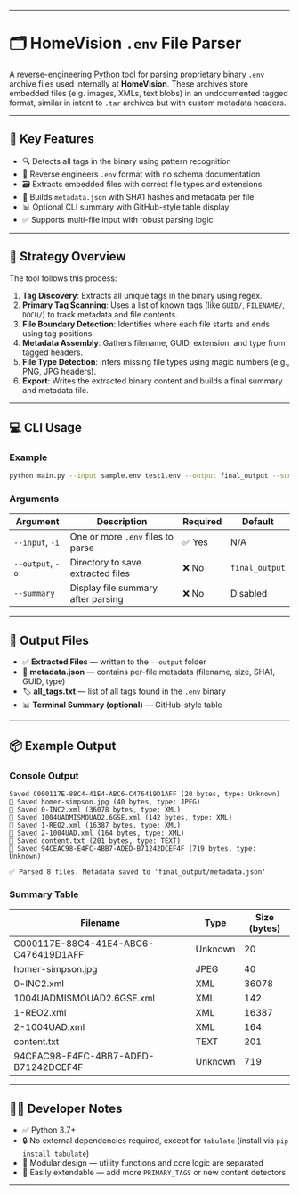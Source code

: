 
---

# 🗂 HomeVision `.env` File Parser

A reverse-engineering Python tool for parsing proprietary binary `.env` archive files used internally at **HomeVision**. These archives store embedded files (e.g. images, XMLs, text blobs) in an undocumented tagged format, similar in intent to `.tar` archives but with custom metadata headers.

---

## 🚀 Key Features

* 🔍 Detects all tags in the binary using pattern recognition
* 🧠 Reverse engineers `.env` format with no schema documentation
* 🗃 Extracts embedded files with correct file types and extensions
* 🧾 Builds `metadata.json` with SHA1 hashes and metadata per file
* 📊 Optional CLI summary with GitHub-style table display
* ✅ Supports multi-file input with robust parsing logic

---

## 🧠 Strategy Overview

The tool follows this process:

1. **Tag Discovery**: Extracts all unique tags in the binary using regex.
2. **Primary Tag Scanning**: Uses a list of known tags (like `GUID/`, `FILENAME/`, `DOCU/`) to track metadata and file contents.
3. **File Boundary Detection**: Identifies where each file starts and ends using tag positions.
4. **Metadata Assembly**: Gathers filename, GUID, extension, and type from tagged headers.
5. **File Type Detection**: Infers missing file types using magic numbers (e.g., PNG, JPG headers).
6. **Export**: Writes the extracted binary content and builds a final summary and metadata file.

---

## 💻 CLI Usage

### Example

```bash
python main.py --input sample.env test1.env --output final_output --summary
```

### Arguments

| Argument         | Description                        | Required | Default        |
| ---------------- | ---------------------------------- | -------- | -------------- |
| `--input`, `-i`  | One or more `.env` files to parse  | ✅ Yes    | N/A            |
| `--output`, `-o` | Directory to save extracted files  | ❌ No     | `final_output` |
| `--summary`      | Display file summary after parsing | ❌ No     | Disabled       |

---

## 📁 Output Files

* ✅ **Extracted Files** — written to the `--output` folder
* 📄 **metadata.json** — contains per-file metadata (filename, size, SHA1, GUID, type)
* 🏷 **all\_tags.txt** — list of all tags found in the `.env` binary
* 📊 **Terminal Summary (optional)** — GitHub-style table

---

## 📦 Example Output

### Console Output

```text
Saved C000117E-88C4-41E4-ABC6-C476419D1AFF (20 bytes, type: Unknown)
💾 Saved homer-simpson.jpg (40 bytes, type: JPEG)
💾 Saved 0-INC2.xml (36078 bytes, type: XML)
💾 Saved 1004UADMISMOUAD2.6GSE.xml (142 bytes, type: XML)
💾 Saved 1-REO2.xml (16387 bytes, type: XML)
💾 Saved 2-1004UAD.xml (164 bytes, type: XML)
💾 Saved content.txt (201 bytes, type: TEXT)
💾 Saved 94CEAC98-E4FC-4BB7-ADED-B71242DCEF4F (719 bytes, type: Unknown)

✅ Parsed 8 files. Metadata saved to 'final_output/metadata.json'
```

### Summary Table

| Filename                             | Type    | Size (bytes) |
| ------------------------------------ | ------- | ------------ |
| C000117E-88C4-41E4-ABC6-C476419D1AFF | Unknown | 20           |
| homer-simpson.jpg                    | JPEG    | 40           |
| 0-INC2.xml                           | XML     | 36078        |
| 1004UADMISMOUAD2.6GSE.xml            | XML     | 142          |
| 1-REO2.xml                           | XML     | 16387        |
| 2-1004UAD.xml                        | XML     | 164          |
| content.txt                          | TEXT    | 201          |
| 94CEAC98-E4FC-4BB7-ADED-B71242DCEF4F | Unknown | 719          |

---

## 🧑‍💻 Developer Notes

* ✅ Python 3.7+
* 🔒 No external dependencies required, except for `tabulate` (install via `pip install tabulate`)
* 🧩 Modular design — utility functions and core logic are separated
* 🔌 Easily extendable — add more `PRIMARY_TAGS` or new content detectors

---


